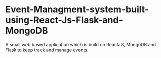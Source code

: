# Event-Managment-system-built-using-React-Js-Flask-and-MongoDB

A small web based application which is build on ReactJS, MongoDB and Flask to keep track and manage events.
